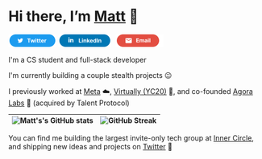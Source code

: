 <!-- <p><img src="/assets/MattEspozReadMe.png" alt="Matthew Espinoza">
<p align="center"> -->

# Hi there, I’m [Matt](https://matthewespinoza.com/) 👋

<a href="https://twitter.com/mattespoz" title="Twitter"><img src="/assets/TwitterSM.svg"  height="25" aria-hidden="true"></a> <a href="https://www.linkedin.com/in/mattespoz/" title="LinkedIn"><img src="/assets/LinkedInSM.svg" height="25" aria-hidden="true" style="margin-right: 5px;"></a> <a href="mailto: matt@matthewespinoza.com" title="Email"><img src="/assets/GmailSM.svg" height="25" aria-hidden="true"></a>

I'm a CS student and full-stack developer

 
I'm currently building a couple stealth projects 😉
  
  
I previously worked at [Meta](https://meta.com/) ☁️, [Virtually (YC20)](https://www.tryvirtually.com/) 💎, and co-founded [Agora Labs](https://www.agoralabs.xyz/) 🧩 (acquired by Talent Protocol) 

![Matt's's GitHub stats](https://github-readme-stats.vercel.app/api?username=mattespoz&show_icons=true&theme=algolia)      |  ![GitHub Streak](https://streak-stats.demolab.com?user=MattEspoz&theme=algolia)
:-------------------------:|:-------------------------:

You can find me building the largest invite-only tech group at [Inner Circle](https://www.innercirclehq.com/), and shipping new ideas and projects on [Twitter](https://twitter.com/mattespoz) 💫
